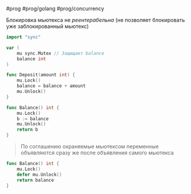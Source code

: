 #prog #prog/golang #prog/concurrency 

Блокировка мьютекса не *реентерабельна* (не позволяет бло­кировать уже заблокированный мьютекс)

```go
import "sync"

var (
	mu sync.Mutex // Защищает balance
	balance int
)

func Deposit(amount int) {
	mu.Lock()
	balance = balance + amount
	mu.Unlock()
}

func Balance() int {
	mu.Lock()
	b := balance
	mu.Unlock()
	return b
}
```

> По соглашению охраняе­мые мьютексом переменные объявляются сразу же после объявления самого мью­текса

```go
func Balance() int {
	mu.Lock()
	defer mu.Unlock()
	return balance
}
```
